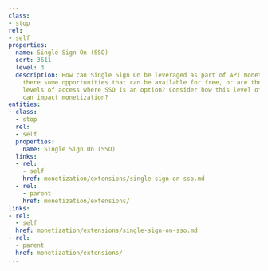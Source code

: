 ```yaml
---
class:
- stop
rel:
- self
properties:
  name: Single Sign On (SSO)
  sort: 3611
  level: 3
  description: How can Single Sign On be leveraged as part of API monetization? Are
    there some opportunities that can be available for free, or are there other higher
    levels of access where SSO is an option? Consider how this level of authentication
    can impact monetization?
entities:
- class:
  - stop
  rel:
  - self
  properties:
    name: Single Sign On (SSO)
  links:
  - rel:
    - self
    href: monetization/extensions/single-sign-on-sso.md
  - rel:
    - parent
    href: monetization/extensions/
links:
- rel:
  - self
  href: monetization/extensions/single-sign-on-sso.md
- rel:
  - parent
  href: monetization/extensions/
...
```

